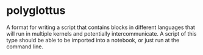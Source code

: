 # polyglottus
A format for writing a script that contains blocks in different languages that will run in multiple kernels and potentially intercommunicate. A script of this type should be able to be imported into a notebook, or just run at the command line.
